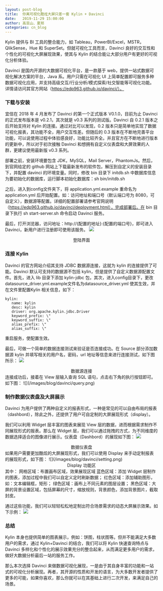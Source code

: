 ```yaml
---
layout: post-blog
title:  你离可视化酷炫大屏只差一套 Kylin + Davinci
date:   2019-11-29 15:00:00
author: 高亚山、夏邢
categories: cn_blog
---
```


Kylin 提供与 BI 工具的整合能力，如 Tableau，PowerBI/Excel，MSTR，QlikSense，Hue 和 SuperSet。但就可视化工具而言，Davinci 良好的交互性和个性化的可视化大屏展现效果，使其与 Kylin 的结合能让大部分用户有更好的可视化分析体验。

Davinci 是国内开源的大数据可视化平台，是一款基于 web，提供一站式数据可视化解决方案的平台，Java 系。用户只需在可视化 UI 上简单配置即可服务多种数据可视化应用，并支持高级交互/行业分析/模式探索/社交智能等可视化功能。详情请访问其官方网站（https://edp963.github.io/davinci/）。

### 下载与安装
宜信在 2018 年 4 月发布了 Davinci 的第一个正式版本 V0.1.0，目前为止 Davinci 的正式发布版本是 v0.2.1，其次就是 v0.3 系列的测试版。Davinci 自 0.2.1 版本之后开始支持对 Kylin 的连接。通过对比可以发现，0.2 版本只是简单地实现了数据可视化报表，其功能不全，用户交互性差。但随后的 0.3 版本在不断地完善平台功能，可以说使用过程中体验感良好，功能比较齐全。并且官方在不断地进行版本的更新中，所以对于初次接触 Davinci 和想拥有自定义仪表盘和大屏效果的人群，更建议使用最新版 v0.3 系列。

部署之前，安装环境要包含 JDK，MySQL，Mail Server，PhantomJs。然后，到官网给定的 github 网站上下载最新发布的软件包，解压到自定义的安装目录下，并配置 davinci 的环境变量。同时，修改 bin 目录下 initdb.sh 中数据库信息为要初始化的数据库，运行脚本初始化数据库：sh bin/initdb.sh

之后，进入到config文件夹下，将 application.yml.example 重命名为 application.yml 后开始配置。如：访问地址和端口号（默认端口号为 8080，可自定义），数据源等配置。详细的配置部署请参考官网说明（https://edp963.github.io/davinci/deployment.html），完成部署后。在  bin 目录下执行 sh start-server.sh 命令启动 Davinci 服务。

最后，打开浏览器，访问地址：http://{配置的地址}:{配置的端口号}，即可进入 Davinci，新用户进行注册即可使用该服务。
![](/images/blog/davinci/login.png)
<center>登陆界面</center>

### 连接 Kylin
Davinci 的官方网站介绍其支持 JDBC 数据源连接，这就为 kylin 的连接提供了可能。Davinci 默认可支持的数据源不包括 kylin，但是提供了自定义数据源配置文件。首先，进入 lib 目录下添加 kylin-jdbc 包，其次，进入config目录下，更改datasource_driver.yml.example文件名为datasource_driver.yml 使其生效，并在文件里配置Kylin 相关信息，如下：
```
kylin:
   name: kylin
   desc: kylin
   driver: org.apache.kylin.jdbc.Driver
   keyword_prefix: \"
   keyword_suffix: \"
   alias_prefix: \"
   alias_suffix: \"
```
重启服务，使配置生效。

最后，可做一个简单的数据连接测试来验证是否连接成功。在 Source 部分添加数据源 kylin 并填写相关的用户名，密码，url 地址等信息来进行连接测试，如下图所示：
![](/images/blog/davinci/connect.png)
<center>数据源连接</center>
连接成功后，接着在 View 层输入查询 SQL 语句，点击右下角的执行按钮即可。如下图：
![](/images/blog/davinci/query.png)

### 制作数据仪表盘及大屏展示
Davinci 为用户提供了两种自定义的报表形式，一种是常见的可以自由布局的报表（dashbord），除此之外，还提供了用户可自定制的大屏展现形式（display）。

我们可以利用 Widget 层丰富的图表来展现 View 层的数据，进而根据需求制作不同展现形式的报表。那么在 Widget 层，我们可以通过拖拽的方式，为不同维度的数据选择适合的图像进行展示。仪表盘（Dashbord）的展现如下图：
![](/images/blog/davinci/dashboard.png)
<center>数据仪表盘</center>
如果用户需要更加酷炫的大屏展现形式，我们可以使用 Display 来手动定制报表的展现形式，如下图：
![](/images/blog/davinci/setting.png)
<center>Display 功能区</center>
其中：
网格区域：布置画布区域，效果展现区域
蓝色区域：添加 Widget 层制作的图表，添加过程中我们可以自定义定时刷新数据；
红色区域：添加辅助图形，如：文本编辑框，矩形；
绿色区域：画布上不同元素的图层设置；
黑色区域：大屏的背景设置区域，包括屏幕的尺寸，缩放规则，背景颜色，添加背景图片，截取封皮。

通过这些功能，我们可以轻轻松松地定制出符合场景需求的动态大屏展示效果。如下示例：
![](/images/blog/davinci/monitor.png)

### 总结
Kylin 本身也提供简单的图表展示，例如：饼图，柱状图等。但并不能满足大多数用户的需求，通过 Kylin+Davinci 的结合，我们可以将 Kylin 快速查询特点与 Davinci 多样化和个性化的展示效果充分的整合起来，从而满足更多用户的需求，做好大数据分析最后一站的服务工作。

那么本次选择 Davinci 来做数据可视化展现，一是由于其自身丰富的功能和一站式的可视化分析展现。再者，其开源的性质和开发的语言，为大多数开发者提供了更多的可能，如果你喜欢，那么你就可以在其基础上进行二次开发，来满足自己的场景。